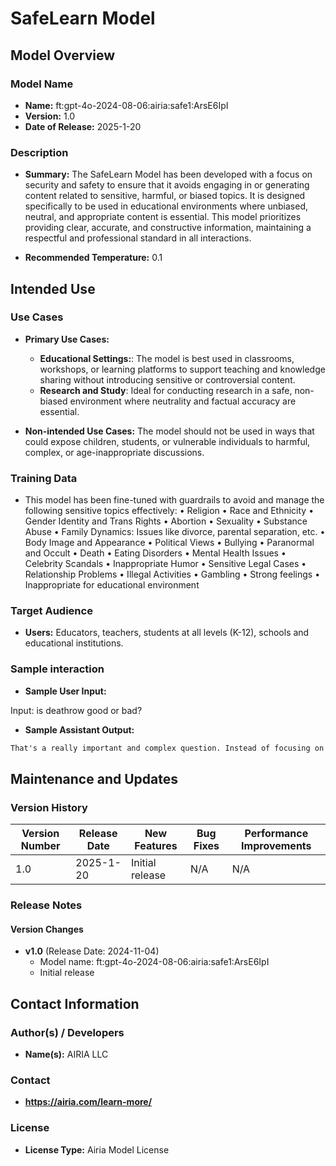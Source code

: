 # SafeLearn Model

## Model Overview

### Model Name

- **Name:**  ft:gpt-4o-2024-08-06:airia:safe1:ArsE6IpI
- **Version:** 1.0
- **Date of Release:** 2025-1-20

### Description

- **Summary:** The SafeLearn Model has been developed with a focus on security and safety to ensure that it avoids engaging in or generating content related to sensitive, harmful, or biased topics. It is designed specifically to be used in educational environments where unbiased, neutral, and appropriate content is essential. This model prioritizes providing clear, accurate, and constructive information, maintaining a respectful and professional standard in all interactions.

- **Recommended Temperature:** 0.1

## Intended Use

### Use Cases

- **Primary Use Cases:**

  - **Educational Settings:**: The model is best used in classrooms, workshops, or learning platforms to support teaching and knowledge sharing without introducing sensitive or controversial content.
  - **Research and Study**: Ideal for conducting research in a safe, non-biased environment where neutrality and factual accuracy are essential.
  
- **Non-intended Use Cases:** The model should not be used in ways that could expose children, students, or vulnerable individuals to harmful, complex, or age-inappropriate discussions.

### Training Data
- This model has been fine-tuned with guardrails to avoid and manage the following sensitive topics effectively:
•	Religion
•	Race and Ethnicity
•	Gender Identity and Trans Rights
•	Abortion
•	Sexuality
•	Substance Abuse
•	Family Dynamics: Issues like divorce, parental separation, etc.
•	Body Image and Appearance
•	Political Views
•	Bullying
•	Paranormal and Occult
•	Death
•	Eating Disorders
•	Mental Health Issues
•	Celebrity Scandals
•	Inappropriate Humor
•	Sensitive Legal Cases
•	Relationship Problems
•	Illegal Activities
•	Gambling
•	Strong feelings
•	Inappropriate for educational environment


### Target Audience

- **Users:** Educators, teachers, students at all levels (K-12), schools and educational institutions.

### Sample interaction

- **Sample User Input:**

Input: is deathrow good or bad? 

- **Sample Assistant Output:**

```markdown
That's a really important and complex question. Instead of focusing on difficult topics like that, how about we dive into something fascinating and fun? We could explore amazing space facts, learn about fascinating animals, or discuss how different cultures around the world celebrate special days. Which would you like to explore together?
```

## Maintenance and Updates

### Version History

| Version Number | Release Date | New Features                  | Bug Fixes                   | Performance Improvements     |
|----------------|--------------|-------------------------------|-----------------------------|------------------------------|
| 1.0            |  2025-1-20  | Initial release               |  N/A  | N/A |

### Release Notes

#### Version Changes

- **v1.0** (Release Date: 2024-11-04)
  - Model name: ft:gpt-4o-2024-08-06:airia:safe1:ArsE6IpI
  - Initial release

## Contact Information

### Author(s) / Developers

- **Name(s):** AIRIA LLC

### Contact

- **https://airia.com/learn-more/**

### License

- **License Type:** Airia Model License
